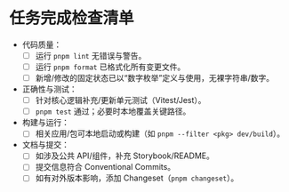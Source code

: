 # 任务完成检查清单

- 代码质量：
  - [ ] 运行 `pnpm lint` 无错误与警告。
  - [ ] 运行 `pnpm format` 已格式化所有变更文件。
  - [ ] 新增/修改的固定状态已以“数字枚举”定义与使用，无裸字符串/数字。
- 正确性与测试：
  - [ ] 针对核心逻辑补充/更新单元测试（Vitest/Jest）。
  - [ ] `pnpm test` 通过；必要时本地覆盖关键路径。
- 构建与运行：
  - [ ] 相关应用/包可本地启动或构建（如 `pnpm --filter <pkg> dev/build`）。
- 文档与提交：
  - [ ] 如涉及公共 API/组件，补充 Storybook/README。
  - [ ] 提交信息符合 Conventional Commits。
  - [ ] 如有对外版本影响，添加 Changeset（`pnpm changeset`）。